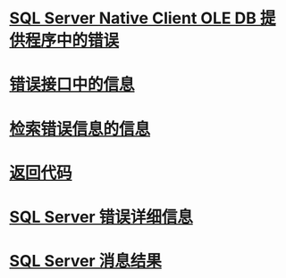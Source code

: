 
# [SQL Server Native Client OLE DB 提供程序中的错误](errors.md)

# [错误接口中的信息](information-in-error-interfaces.md)
# [检索错误信息的信息](retrieving-error-information.md)
# [返回代码](return-codes.md)
# [SQL Server 错误详细信息](sql-server-error-detail.md)
# [SQL Server 消息结果](sql-server-message-results.md)
